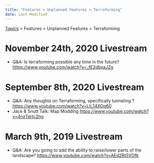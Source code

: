 ```yaml
---
title: "Features > Unplanned Features > Terraforming"
date: Last Modified
---
```

[Topics](../../../topics.md) > Features > Unplanned Features > Terraforming

# November 24th, 2020 Livestream
* Q&A: Is terraforming possible any time in the future? https://www.youtube.com/watch?v=_fE2dbyaJZg

# September 8th, 2020 Livestream
* Q&A: Any thoughts on Terraforming, specifically tunneling ? https://www.youtube.com/watch?v=LIi_14XOp60
* Jace & Snutt Talk: Map Modding https://www.youtube.com/watch?v=4nzTdrIc2hg

# March 9th, 2019 Livestream
* Q&A: Are you going to add the ability to raise/lower parts of the landscape? https://www.youtube.com/watch?v=AEd2Rt5VDfk
